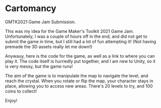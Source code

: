 # Cartomancy
GMTK2021 Game Jam Submission.

This was my idea for the Game Maker's Toolkit 2021 Game Jam. Unfortunately, I was a couple of hours off in the end, and did not get to submit the game in time, but I still had a lot of fun attempting it! (Not having premade the 3D assets really let me down!)

Anywauy, here is the code for the game, as well as a link to where you can play it. The code itself is hurriedly put together, and I am new to Unity, so it is very messy, but the game runs!

The aim of the game is to manipulate the map to navigate the level, and reach the crystal. When you rotate or flip the map, your character stays in place, allowing you to access new areas. There's 20 levels to try, and 100 coins to collect! 

Enjoy!
